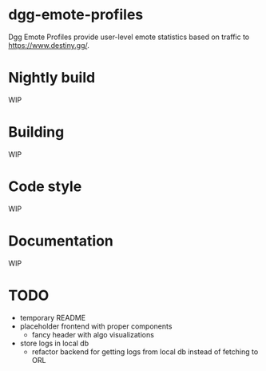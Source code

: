 # dgg-emote-profiles
Dgg Emote Profiles provide user-level emote statistics based on traffic to https://www.destiny.gg/. 

# Nightly build
WIP

# Building
WIP

# Code style
WIP

# Documentation
WIP

# TODO
- temporary README
- placeholder frontend with proper components
  - fancy header with algo visualizations
- store logs in local db
  - refactor backend for getting logs from local db instead of fetching to ORL
